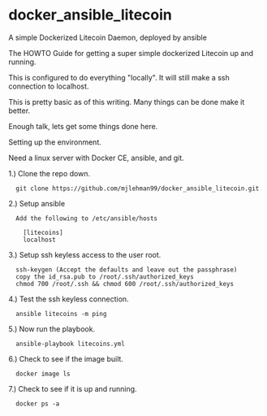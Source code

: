 # docker_ansible_litecoin
A simple Dockerized Litecoin Daemon, deployed by ansible

The HOWTO Guide for getting a super simple dockerized Litecoin up and running.

This is configured to do everything "locally". It will still make a ssh connection to localhost.

This is pretty basic as of this writing. Many things can be done make it better.

Enough talk, lets get some things done here.

Setting up the environment.

Need a linux server with Docker CE, ansible, and git.

1.) Clone the repo down.

      git clone https://github.com/mjlehman99/docker_ansible_litecoin.git

2.) Setup ansible

      Add the following to /etc/ansible/hosts

        [litecoins]
        localhost

3.) Setup ssh keyless access to the user root.

      ssh-keygen (Accept the defaults and leave out the passphrase)
      copy the id_rsa.pub to /root/.ssh/authorized_keys
      chmod 700 /root/.ssh && chmod 600 /root/.ssh/authorized_keys

4.) Test the ssh keyless connection.

      ansible litecoins -m ping

5.) Now run the playbook.

      ansible-playbook litecoins.yml

6.) Check to see if the image built.

      docker image ls

7.) Check to see if it is up and running.

      docker ps -a
